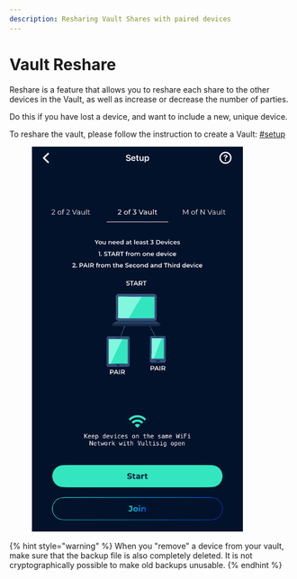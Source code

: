 ```yaml
---
description: Resharing Vault Shares with paired devices
---
```


# Vault Reshare

Reshare is a feature that allows you to reshare each share to the other devices in the Vault, as well as increase or decrease the number of parties.

Do this if you have lost a device, and want to include a new, unique device.&#x20;

To reshare the vault, please follow the instruction to create a Vault: [#setup](../creating-a-vault.md#setup "mention")

<figure><img src="../../.gitbook/assets/image (1).png" alt="" width="375"><figcaption></figcaption></figure>

{% hint style="warning" %}
When you "remove" a device from your vault, make sure that the backup file is also completely deleted. It is not cryptographically possible to make old backups unusable.
{% endhint %}

